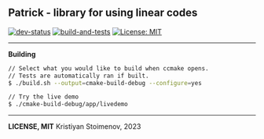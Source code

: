 ## Patrick - library for using linear codes

[![dev-status](https://img.shields.io/badge/dev_status-in_progress-green)](https://img.shields.io/badge/dev_status-in_progress-green)
[![build-and-tests](https://github.com/boki1/patrick/actions/workflows/ci.yml/badge.svg)](https://github.com/boki1/patrick/actions/workflows/ci.yml)
[![License: MIT](https://img.shields.io/badge/License-MIT-yellow.svg)](https://opensource.org/licenses/MIT)

---------------

**Building**

```sh
// Select what you would like to build when ccmake opens.
// Tests are automatically ran if built.
$ ./build.sh --output=cmake-build-debug --configure=yes

// Try the live demo
$ ./cmake-build-debug/app/livedemo
```

---------------

**LICENSE, MIT**
Kristiyan Stoimenov, 2023
